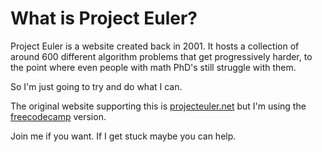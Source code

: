 # What is Project Euler?
Project Euler is a website created back in 2001. It hosts a collection of around 600 different algorithm problems that get progressively harder, to the point where even people with math PhD's still struggle with them.

So I'm just going to try and do what I can. 

The original website supporting this is [projecteuler.net](https://projecteuler.net/) but I'm using the [freecodecamp](https://www.freecodecamp.org/news/projecteuler100-coding-challenge-competitive-programming/) version. 

Join me if you want. If I get stuck maybe you can help.
